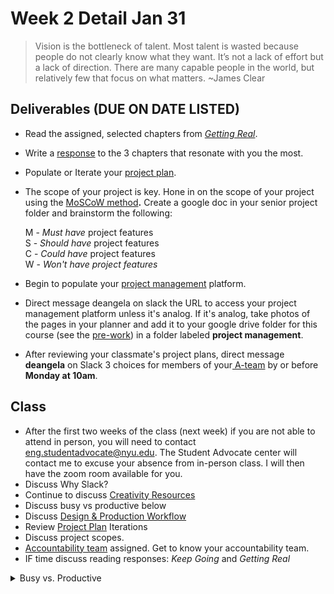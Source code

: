 # Week 2 Detail Jan 31

> Vision is the bottleneck of talent. Most talent is wasted because people do not clearly know what they want. It’s not a lack of effort but a lack of direction. There are many capable people in the world, but relatively few that focus on what matters. \~James Clear

## Deliverables (DUE ON DATE LISTED)

* Read the assigned, selected chapters from [_Getting Real_](../assignments/getting-real-readings.md).&#x20;
* Write a [response](../assignments/responses.md) to the 3 chapters that resonate with you the most.
* Populate or Iterate your [project plan](../assignments/project\_plan/).
*   The scope of your project is key. Hone in on the scope of your project using the [MoSCoW method](https://en.wikipedia.org/wiki/MoSCoW\_method)**.** Create a google doc in your senior project folder and brainstorm the following:

    M - _Must have_ project features\
    S - _Should have_ project features\
    C - _Could have_ project features\
    W - _Won't have project features_
* Begin to populate your [project management](../assignments/website.md) platform.&#x20;
* Direct message deangela on slack the URL to access your project management platform unless it's analog. If it's analog, take photos of the pages in your planner and add it to your google drive folder for this course (see the [pre-work](../pre-work.md)) in a folder labeled **project management**.
* After reviewing your classmate's project plans, direct message **deangela** on Slack 3 choices for members of your[ A-team](../assignments/accountability\_partner.md) by or before **Monday at 10am**.

## Class

* After the first two weeks of the class (next week) if you are not able to attend in person, you will need to contact [eng.studentadvocate@nyu.edu](mailto:eng.studentadvocate@nyu.edu). The Student Advocate center will contact me to excuse your absence from in-person class. I will then have the zoom room available for you.
* Discuss Why Slack?
* Continue to discuss [Creativity Resources](../resources/creativity-resources.md)
* Discuss busy vs productive below
* Discuss [Design & Production Workflow](../resources/design-and-production-workflow.md)
* Review [Project Plan](../assignments/project\_plan/) Iterations&#x20;
* Discuss project scopes.
* [Accountability team](../assignments/accountability\_partner.md) assigned. Get to know your accountability team.
* IF time discuss reading responses: _Keep Going_ and _Getting Real_

<details>

<summary>Busy vs. Productive</summary>

Being productive does not mean working 24/7. It means working effectively within the shortest amount of time.

* Being busy feels urgent. Being productive feels effective.
* Being busy is frantic and multitasking. Being productive is focused.
* Being busy is working harder. Being productive is working smarter.
* **Being busy is fueled by perfectionism. Being productive is fueled by purpose.**
* **Being busy says yes quickly and takes on more than one can handle. Being productive thinks carefully before taking on more tasks.**
* **Being busy talks about the little time they have. Being productive makes time for what is important.**

_Source: Nawal Mustafa, @_[_TheBrainCoach_](https://www.instagram.com/thebraincoach) __&#x20;

</details>



